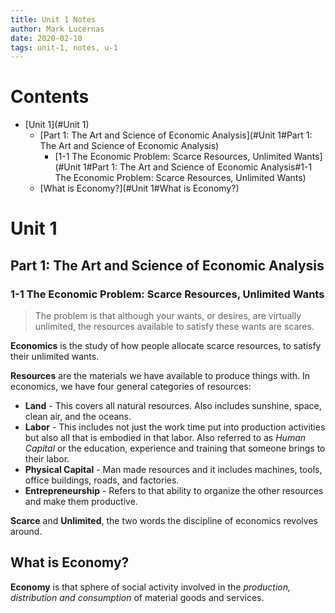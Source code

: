 ```yaml
---
title: Unit 1 Notes
author: Mark Lucernas
date: 2020-02-10
tags: unit-1, notes, u-1
---
```


# Contents
  - [Unit 1](#Unit 1)
    - [Part 1: The Art and Science of Economic Analysis](#Unit 1#Part 1: The Art and Science of Economic Analysis)
      - [1-1 The Economic Problem: Scarce Resources, Unlimited Wants](#Unit 1#Part 1: The Art and Science of Economic Analysis#1-1 The Economic Problem: Scarce Resources, Unlimited Wants)
    - [What is Economy?](#Unit 1#What is Economy?)

# Unit 1

## Part 1: The Art and Science of Economic Analysis

### 1-1 The Economic Problem: Scarce Resources, Unlimited Wants

> The problem is that although your wants, or desires, are virtually unlimited,
the resources available to satisfy these wants are scares.

**Economics** is the study of how people allocate scarce resources, to satisfy
their unlimited wants.

**Resources** are the materials we have available to produce things with. In
economics, we have four general categories of resources:

  - **Land** - This covers all natural resources. Also includes sunshine, space,
    clean air, and the oceans.
  - **Labor** - This includes not just the work time put into production
    activities but also all that is embodied in that labor. Also referred to as
    _Human Capital_ or the education, experience and training that someone
    brings to their labor.
  - **Physical Capital** - Man made resources and it includes machines, tools,
    office buildings, roads, and factories.
  - **Entrepreneurship** - Refers to that ability to organize the other
    resources and make them productive.

**Scarce** and **Unlimited**, the two words the discipline of economics revolves
around.

## What is Economy?

**Economy** is that sphere of social activity involved in the _production,
distribution and consumption_ of material goods and services.
